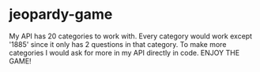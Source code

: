 # jeopardy-game

My API has 20 categories to work with. Every category would work except '1885' since it only has 2 questions in that category. To make more categories I would ask for more in my API directly in code. ENJOY THE GAME! 
